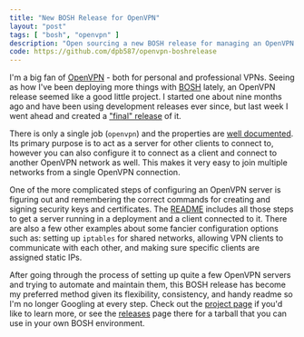 ```yaml
---
title: "New BOSH Release for OpenVPN"
layout: "post"
tags: [ "bosh", "openvpn" ]
description: "Open sourcing a new BOSH release for managing an OpenVPN network."
code: https://github.com/dpb587/openvpn-boshrelease
---
```


I'm a big fan of [OpenVPN][1] - both for personal and professional VPNs. Seeing as how I've been deploying more things with [BOSH][2] lately, an OpenVPN release seemed like a good little project. I started one about nine months ago and have been using development releases ever since, but last week I went ahead and created a ["final" release][6] of it.

There is only a single job (`openvpn`) and the properties are [well documented][3]. Its primary purpose is to act as a server for other clients to connect to, however you can also configure it to connect as a client and connect to another OpenVPN network as well. This makes it very easy to join multiple networks from a single OpenVPN connection.

One of the more complicated steps of configuring an OpenVPN server is figuring out and remembering the correct commands for creating and signing security keys and certificates. The [README][4] includes all those steps to get a server running in a deployment and a client connected to it. There are also a few other examples about some fancier configuration options such as: setting up `iptables` for shared networks, allowing VPN clients to communicate with each other, and making sure specific clients are assigned static IPs.

After going through the process of setting up quite a few OpenVPN servers and trying to automate and maintain them, this BOSH release has become my preferred method given its flexibility, consistency, and handy readme so I'm no longer Googling at every step. Check out the [project page][5] if you'd like to learn more, or see the [releases][6] page there for a tarball that you can use in your own BOSH environment.


 [1]: https://openvpn.net/
 [2]: http://bosh.io/
 [3]: https://github.com/dpb587/openvpn-boshrelease/blob/89fd58982db3327e26cb8e2b9ed06835ffb08dd1/jobs/openvpn/spec#L17
 [4]: https://github.com/dpb587/openvpn-boshrelease/blob/master/README.md
 [5]: https://github.com/dpb587/openvpn-boshrelease
 [6]: https://github.com/dpb587/openvpn-boshrelease/releases
